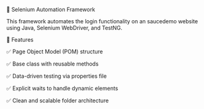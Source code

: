 🧪 Selenium Automation Framework 

This framework automates the login functionality on an saucedemo website using Java, Selenium WebDriver, and TestNG.

🚀 Features 

✅ Page Object Model (POM) structure

✅ Base class with reusable methods

✅ Data-driven testing via properties file

✅ Explicit waits to handle dynamic elements

✅ Clean and scalable folder architecture
